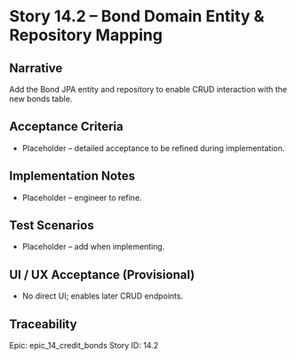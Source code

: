 # Story 14.2 – Bond Domain Entity & Repository Mapping

## Narrative
Add the Bond JPA entity and repository to enable CRUD interaction with the new bonds table.

## Acceptance Criteria
- Placeholder – detailed acceptance to be refined during implementation.

## Implementation Notes
- Placeholder – engineer to refine.

## Test Scenarios
- Placeholder – add when implementing.

## UI / UX Acceptance (Provisional)
- No direct UI; enables later CRUD endpoints.

## Traceability
Epic: epic_14_credit_bonds
Story ID: 14.2
